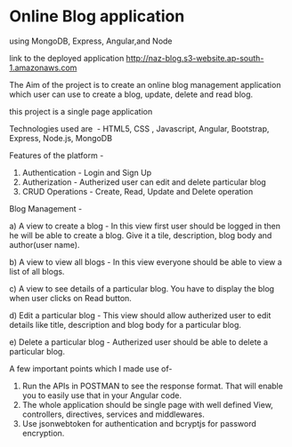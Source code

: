 # Online Blog application
using MongoDB, Express, Angular,and Node 

link to the deployed application http://naz-blog.s3-website.ap-south-1.amazonaws.com


The Aim of the project is to create an online blog management application 
which user can use to create a blog, update, delete and read blog. 

this project is a single page application

Technologies used are ​ - HTML5, CSS , Javascript, Angular, Bootstrap, Express, Node.js, MongoDB

Features of the platform -
1) Authentication - Login and Sign Up
2) Autherization - Autherized user can edit and delete particular blog
3) CRUD Operations - Create, Read, Update and Delete operation

Blog Management - 

a) A view to create a blog - In this view first user should be logged in then he will be able to create a blog.
		Give it a tile, description, blog body and author(user name).
    
b) A view to view all blogs - In this view everyone should be able to view a list of all
		blogs.
    
c) A view to see details of a particular blog. You have to display the blog when user clicks on Read button.

d) Edit a particular blog - This view should allow autherized user to edit details like title, description
     and blog body for a particular blog.
     
e) Delete a particular blog - Autherized user should be able to delete a particular blog.


A few important points which I made use of-
1) Run the APIs in POSTMAN to see the response format. That will enable you to
		easily use that in your Angular code.
2) The whole application should be single page with well defined View, controllers,
		directives, services and middlewares.
3) Use jsonwebtoken for authentication and bcryptjs for password encryption.
